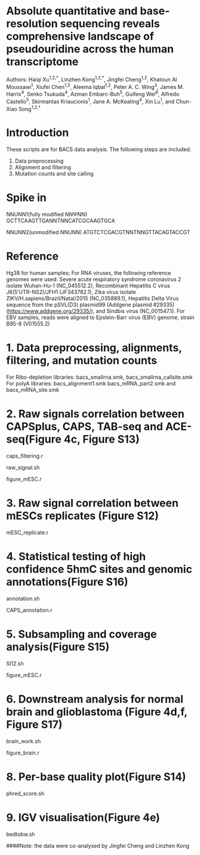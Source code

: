 # Absolute quantitative and base-resolution sequencing reveals comprehensive landscape of pseudouridine across the human transcriptome

Authors: Haiqi Xu<sup>1,2,\*</sup>, Linzhen Kong<sup>1,2,\*</sup>, Jingfei Cheng<sup>1,2</sup>, Khatoun Al Moussawi<sup>1</sup>, Xiufei Chen<sup>1,2</sup>, Aleema Iqbal<sup>1,2</sup>, Peter A. C. Wing<sup>3</sup>, James M. Harris<sup>4</sup>, Senko Tsukuda<sup>4</sup>, Azman Embarc-Buh<sup>5</sup>, Guifeng Wei<sup>6</sup>, Alfredo Castello<sup>5</sup>, Skirmantas Kriaucionis<sup>1</sup>, Jane A. McKeating<sup>4</sup>, Xin Lu<sup>1</sup>, and Chun-Xiao Song<sup>1,2,†</sup>

# Introduction
These scripts are for BACS data analysis. The following steps are included:
1. Data preprocessing
2. Alignment and filtering
3. Mutation counts and site calling

# Spike in
NNUNN1(fully modified NNΨNN)
GCTTCAAGTTGANNTNNCATCGCAAGTGCA

NNUNN2(unmodified NNUNN)
ATGTCTCGACGTNNTNNGTTACAGTACCGT

# Reference
Hg38 for human samples; 
For RNA viruses, the following reference genomes were used: Severe acute respiratory syndrome coronavirus 2 isolate Wuhan-Hu-1 (NC_045512.2), Recombinant Hepatitis C virus J6(5’UTR-NS2)/JFH1 (JF343782.1), Zika virus isolate ZIKV/H.sapiens/Brazil/Natal/2015 (NC_035889.1), Hepatitis Delta Virus sequence from the pSVL(D3) plasmid99 (Addgene plasmid #29335) (https://www.addgene.org/29335/), and Sindbis virus (NC_001547.1). For EBV samples, reads were aligned to Epstein-Barr virus (EBV) genome, strain B95-8 (V01555.2)


# 1. Data preprocessing, alignments, filtering, and mutation counts

For Ribo-depletion libraries: bacs_smallrna.smk, bacs_smallrna_callsite.smk 
For polyA libraries: bacs_alignment1.smk bacs_mRNA_part2.smk and bacs_mRNA_site.smk

# 2. Raw signals correlation between CAPSplus, CAPS, TAB-seq and ACE-seq(Figure 4c, Figure S13)
caps_filtering.r

raw_signal.sh

figure_mESC.r

# 3. Raw signal correlation between mESCs replicates (Figure S12)
mESC_replicate.r

# 4. Statistical testing of high confidence 5hmC sites and genomic annotations(Figure S16)
 annotation.sh
 
 CAPS_annotation.r
 
 # 5. Subsampling and coverage analysis(Figure S15)
  SI12.sh
  
  figure_mESC.r
  
 # 6. Downstream analysis for normal brain and glioblastoma (Figure 4d,f, Figure S17)
 brain_work.sh
 
 figure_brain.r
 
 # 8. Per-base quality plot(Figure S14)
 phred_score.sh
 
 # 9. IGV visualisation(Figure 4e)
 bedtobw.sh
 
 
 ####Note: the data were co-analysed by Jingfei Cheng and Linzhen Kong
  
  
  
  
  
  

